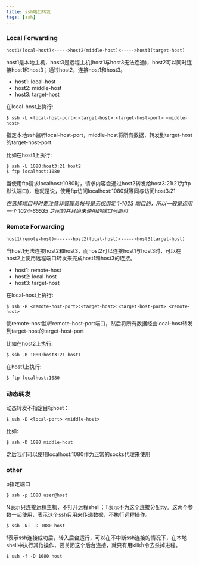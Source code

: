 ```yaml
---
title: ssh端口转发
tags: [ssh]
---
```


### Local Forwarding

    host1(local-host)<----->host2(middle-host)<----->host3(target-host)

host1是本地主机，host3是远程主机(host1与host3无法连通)，host2可以同时连接host1和host3；通过host2，连接host1和host3。

* host1: local-host
* host2: middle-host
* host3: target-host

在local-host上执行:

    $ ssh -L <local-host-port>:<target-host>:<target-host-port> <middle-host>

指定本地ssh监听local-host-port，middle-host将所有数据，转发到target-host的target-host-port

比如在host1上执行:

    $ ssh -L 1080:host3:21 host2
    $ ftp localhost:1080

当使用ftp请求localhost:1080时，请求内容会通过host2转发给host3:21(21为ftp默认端口)，也就是说，使用ftp访问localhost:1080就等同与访问host3:21

*在选择端口号时要注意非管理员帐号是无权绑定 1-1023 端口的，所以一般是选用一个 1024-65535 之间的并且尚未使用的端口号即可*

### Remote Forwarding

    host1(remote-host)<------host2(local-host)<----->host3(target-host)

当host1无法连接host2和host3，而host2可以连接host1与host3时，可以在host2上使用远程端口转发来完成host1和host3的连接。

* host1: remote-host
* host2: local-host
* host3: target-host

在local-host上执行:

    $ ssh -R <remote-host-port>:<target-host>:<target-host-port> <remote-host>

使remote-host监听remote-host-port端口，然后将所有数据经由local-host转发到target-host的target-host-port

比如在host2上执行:

    $ ssh -R 1080:host3:21 host1

在host1上执行:

    $ ftp localhost:1080

### 动态转发

动态转发不指定目标host：

    $ ssh -D <local-port> <middle-host>

比如:

    $ ssh -D 1080 middle-host

之后我们可以使用localhost:1080作为正常的socks代理来使用

### other

p指定端口

    $ ssh -p 1080 user@host

N表示只连接远程主机，不打开远程shell；T表示不为这个连接分配tty。这两个参数一起使用，表示这个ssh只用来传递数据，不执行远程操作。

    $ ssh -NT -D 1080 host

f表示ssh连接成功后，转入后台运行，可以在不中断ssh连接的情况下，在本地shell中执行其他操作，要关闭这个后台连接，就只有用kill命令去杀掉进程。

    $ ssh -f -D 1080 host
